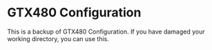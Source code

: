# GTX480 Configuration

This is a backup of GTX480 Configuration. If you have damaged your working directory, you can use this.